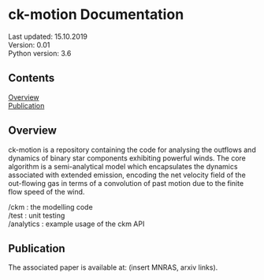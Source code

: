 # ck-motion Documentation

Last updated: 15.10.2019<br>
Version: 0.01<br>
Python version: 3.6<br>

## Contents
[Overview](#overview)<br>
[Publication](#publication)<br>

## Overview
ck-motion is a repository containing the code for analysing the outflows and
dynamics of binary star components exhibiting powerful winds. The core algorithm
is a semi-analytical model which encapsulates the dynamics associated with
extended emission, encoding the net velocity field of the out-flowing gas in
terms of a convolution of past motion due to the finite flow speed of the wind.

/ckm : the modelling code<br>
/test : unit testing<br>
/analytics : example usage of the ckm API<br>

## Publication
The associated paper is available at: (insert MNRAS, arxiv links).
